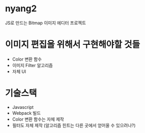 # nyang2

JS로 만드는 Bitmap 이미지 에디터 프로젝트 

# 이미지 편집을 위해서 구현해야할 것들 

* Color 변환 함수 
* 이미지 Filter 알고리즘 
* 자체 UI 

# 기술스택 

* Javascript
* Webpack 빌드 
* Color 변환 함수는 자체 제작 
* 필터도 자체 제작 (알고리즘 힌트는 다른 곳에서 얻어올 수 있으려나?) 
